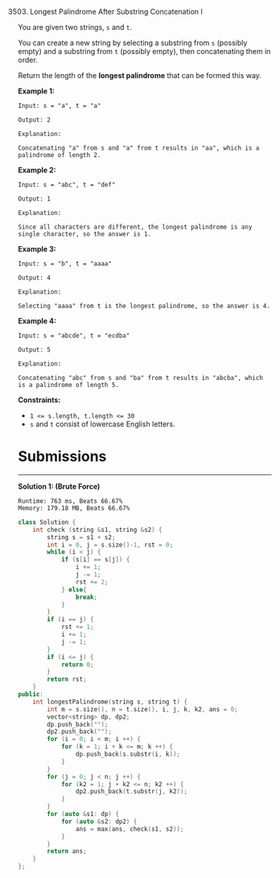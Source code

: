 3503. Longest Palindrome After Substring Concatenation I

You are given two strings, `s` and `t`.

You can create a new string by selecting a substring from `s` (possibly empty) and a substring from `t` (possibly empty), then concatenating them in order.

Return the length of the **longest palindrome** that can be formed this way.

 

**Example 1:**
```
Input: s = "a", t = "a"

Output: 2

Explanation:

Concatenating "a" from s and "a" from t results in "aa", which is a palindrome of length 2.
```

**Example 2:**
```
Input: s = "abc", t = "def"

Output: 1

Explanation:

Since all characters are different, the longest palindrome is any single character, so the answer is 1.
```

**Example 3:**
```
Input: s = "b", t = "aaaa"

Output: 4

Explanation:

Selecting "aaaa" from t is the longest palindrome, so the answer is 4.
```

**Example 4:**
```
Input: s = "abcde", t = "ecdba"

Output: 5

Explanation:

Concatenating "abc" from s and "ba" from t results in "abcba", which is a palindrome of length 5.
```
 

**Constraints:**

* `1 <= s.length, t.length <= 30`
* `s` and `t` consist of lowercase English letters.

# Submissions
---
**Solution 1: (Brute Force)**
```
Runtime: 763 ms, Beats 66.67%
Memory: 179.18 MB, Beats 66.67%
```
```c++
class Solution {
    int check (string &s1, string &s2) {
        string s = s1 + s2;
        int i = 0, j = s.size()-1, rst = 0;
        while (i < j) {
            if (s[i] == s[j]) {
                i += 1;
                j -= 1;
                rst += 2;
            } else{
                break;
            }
        }
        if (i == j) {
            rst += 1;
            i += 1;
            j -= 1;
        }
        if (i <= j) {
            return 0;
        }
        return rst;
    }
public:
    int longestPalindrome(string s, string t) {
        int m = s.size(), n = t.size(), i, j, k, k2, ans = 0;
        vector<string> dp, dp2;
        dp.push_back("");
        dp2.push_back("");
        for (i = 0; i < m; i ++) {
            for (k = 1; i + k <= m; k ++) {
                dp.push_back(s.substr(i, k));
            }
        }
        for (j = 0; j < n; j ++) {
            for (k2 = 1; j + k2 <= n; k2 ++) {
                dp2.push_back(t.substr(j, k2));
            }
        }
        for (auto &s1: dp) {
            for (auto &s2: dp2) {
                ans = max(ans, check(s1, s2));
            }
        }
        return ans;
    }
};
```
